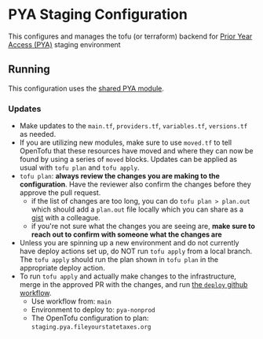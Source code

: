 # PYA Staging Configuration

This configures and manages the tofu (or terraform) backend for [Prior Year Access (PYA)](https://github.com/codeforamerica/pya) staging environment

## Running

This configuration uses the [shared PYA module](https://github.com/codeforamerica/tax-benefits-backend/tree/main/tofu/modules/pya).

### Updates

- Make updates to the `main.tf`, `providers.tf`, `variables.tf`, `versions.tf` as needed.
- If you are utilizing new modules, make sure to use `moved.tf` to tell OpenTofu that these resources have moved and where they can now be found by using a series of `moved` blocks.
Updates can be applied as usual with `tofu plan` and `tofu apply`.
- `tofu plan`: **always review the changes you are making to the configuration**. Have the reviewer also confirm the changes before they approve the pull request.
  - if the list of changes are too long, you can do `tofu plan > plan.out` which should add a `plan.out` file locally which you can share as a [gist](https://gist.github.com/) with a colleague.
  - if you're not sure what the changes you are seeing are, **make sure to reach out to confirm with someone what the changes are**
- Unless you are spinning up a new environment and do not currently have deploy actions set up, do NOT run `tofu apply` from a local branch. The `tofu apply` should run the plan shown in `tofu plan` in the appropriate deploy action.
- To run `tofu apply` and actually make changes to the infrastructure, merge in the approved PR with the changes, and run [the `deploy` github workflow](https://github.com/codeforamerica/tax-benefits-backend/actions/workflows/deploy.yaml).
  - Use workflow from: `main`
  - Environment to deploy to: `pya-nonprod`
  - The OpenTofu configuration to plan: `staging.pya.fileyourstatetaxes.org`
